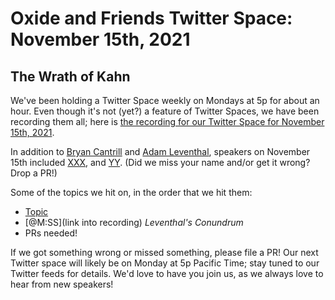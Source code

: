 # Oxide and Friends Twitter Space: November 15th, 2021

## The Wrath of Kahn

We've been holding a Twitter Space weekly on Mondays at 5p for about an hour.
Even though it's not (yet?) a feature of Twitter Spaces, we have been
recording them all; here is
[the recording for our Twitter Space for November 15th, 2021](https://youtu.be/oft5i5RzIC8).

In addition to
[Bryan Cantrill](https://twitter.com/bcantrill) and
[Adam Leventhal](https://twitter.com/ahl),
speakers on November 15th included
[XXX](),
and [YY]().
(Did we miss your name and/or get it wrong? Drop a PR!)

Some of the topics we hit on, in the order that we hit them:

- [Topic](link)
- [@M:SS](link into recording)
  *Leventhal's Conundrum*
- PRs needed!

If we got something wrong or missed something, please file a PR!
Our next Twitter space will likely be on Monday at 5p Pacific Time; stay tuned
to our Twitter feeds for details.  We'd love to have you join us, as we
always love to hear from new speakers!

